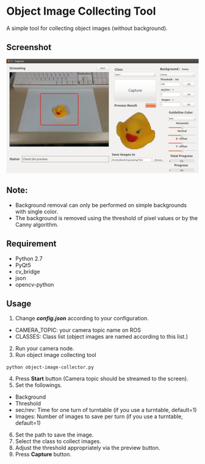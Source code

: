 # Object Image Collecting Tool
A simple tool for collecting object images (without background). 

## Screenshot
![UI](./screenshots/screenshot.png)

## Note:
* Background removal can only be performed on simple backgrounds with single color.
* The background is removed using the threshold of pixel values or by the Canny algorithm.

## Requirement
* Python 2.7
* PyQt5
* cv_bridge
* json
* opencv-python

## Usage
1. Change ***config.json*** according to your configuration.
* CAMERA_TOPIC: your camera topic name on ROS
* CLASSES: Class list (object images are named according to this list.)
2. Run your camera node.
3. Run object image collecting tool

``` python object-image-collector.py ```

4. Press **Start** button (Camera topic should be streamed to the screen).
5. Set the followings.
* Background
* Threshold
* sec/rev: Time for one turn of turntable (if you use a turntable, default=1)
* Images: Number of images to save per turn (if you use a turntable, default=1)
6. Set the path to save the image.
7. Select the class to collect images.
8. Adjust the threshold appropriately via the preview button.
9. Press **Capture** button.
